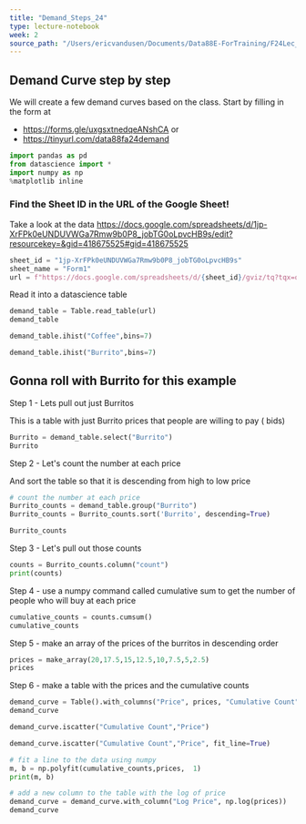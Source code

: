 ```yaml
---
title: "Demand_Steps_24"
type: lecture-notebook
week: 2
source_path: "/Users/ericvandusen/Documents/Data88E-ForTraining/F24Lec_NBs/lec02/Demand_Steps_24.ipynb"
---
```


## Demand Curve step by step


We will create a few demand curves based on the class. Start by filling in the form at 
 - https://forms.gle/uxgsxtnedqeANshCA     or 
 -  https://tinyurl.com/data88fa24demand

```python
import pandas as pd
from datascience import *
import numpy as np
%matplotlib inline
```

### Find the Sheet ID in the URL of the Google Sheet!

Take a look at the data 
https://docs.google.com/spreadsheets/d/1jp-XrFPk0eUNDUVWGa7Rmw9b0P8_jobTG0oLpvcHB9s/edit?resourcekey=&gid=418675525#gid=418675525

```python
sheet_id = "1jp-XrFPk0eUNDUVWGa7Rmw9b0P8_jobTG0oLpvcHB9s"
sheet_name = "Form1"
url = f"https://docs.google.com/spreadsheets/d/{sheet_id}/gviz/tq?tqx=out:csv&sheet={sheet_name}"
```

Read it into a datascience table

```python
demand_table = Table.read_table(url)
demand_table
```

```python
demand_table.ihist("Coffee",bins=7)
```

```python
demand_table.ihist("Burrito",bins=7)
```

## Gonna roll with Burrito for this example

Step 1 - Lets pull out just Burritos 

This is a table with just Burrito prices that people are willing to pay ( bids)

```python
Burrito = demand_table.select("Burrito")
Burrito
```

Step 2 - Let's count the number at each price

And sort the table so that it is descending from high to low price

```python
# count the number at each price
Burrito_counts = demand_table.group("Burrito")
Burrito_counts = Burrito_counts.sort('Burrito', descending=True)

Burrito_counts
```

Step 3 - Let's pull out those counts

```python
counts = Burrito_counts.column("count")
print(counts)
```

Step 4 - use a numpy command called cumulative sum to get the number of people who will buy at each price

```python
cumulative_counts = counts.cumsum()
cumulative_counts
```

Step 5 - make an array of the prices of the burritos in descending order

```python
prices = make_array(20,17.5,15,12.5,10,7.5,5,2.5)
prices
```

Step 6 -  make a table with the prices and the cumulative counts

```python
demand_curve = Table().with_columns("Price", prices, "Cumulative Count", cumulative_counts)
demand_curve
```

```python
demand_curve.iscatter("Cumulative Count","Price")
```

```python
demand_curve.iscatter("Cumulative Count","Price", fit_line=True)
```

```python
# fit a line to the data using numpy        
m, b = np.polyfit(cumulative_counts,prices,  1)
print(m, b)
```

```python
# add a new column to the table with the log of price
demand_curve = demand_curve.with_column("Log Price", np.log(prices))
demand_curve
```

```python

```

```python

```

